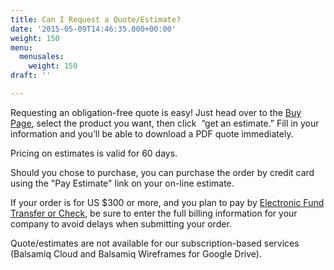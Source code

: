 ```yaml
---
title: Can I Request a Quote/Estimate?
date: '2015-05-09T14:46:35.000+00:00'
weight: 150
menu:
  menusales:
    weight: 150
draft: ''

---
```


Requesting an obligation-free quote is easy! Just head over to the [Buy Page](https://balsamiq.com/buy/), select the product you want, then click  “get an estimate.” Fill in your information and you’ll be able to download a PDF quote immediately.

Pricing on estimates is valid for 60 days.

Should you chose to purchase, you can purchase the order by credit card using the "Pay Estimate" link on your on-line estimate.

If your order is for US $300 or more, and you plan to pay by [Electronic Fund Transfer or Check](/sales/ordering/), be sure to enter the full billing information for your company to avoid delays when submitting your order.

Quote/estimates are not available for our subscription-based services (Balsamiq Cloud and Balsamiq Wireframes for Google Drive).
